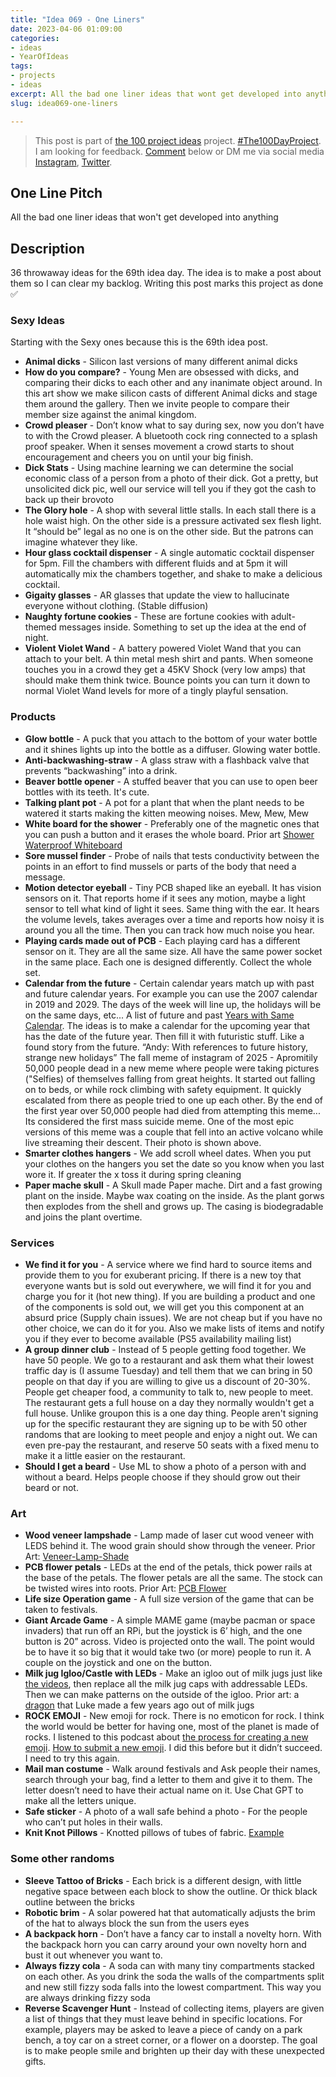 ```yaml
---
title: "Idea 069 - One Liners"
date: 2023-04-06 01:09:00
categories:
- ideas
- YearOfIdeas
tags:
- projects
- ideas
excerpt: All the bad one liner ideas that wont get developed into anything
slug: idea069-one-liners

---
```


> This post is part of [the 100 project ideas](https://blog.abluestar.com/projects/2023-100-ideas/) project. [#The100DayProject](https://www.the100dayproject.org/). I am looking for feedback. <a href='#utterances-comments'>Comment</a> below or DM me via social media <a href="https://instagram.com/funvill" rel="nofollow noopener noreferrer"><i class="fab fa-fw fa-instagram" aria-hidden="true"></i><span class="label">Instagram</span></a>, <a href="https://twitter.com/funvill" rel="nofollow noopener noreferrer"><i class="fab fa-fw fa-twitter" aria-hidden="true"></i><span class="label">Twitter</span></a>.

## One Line Pitch

All the bad one liner ideas that won't get developed into anything

## Description

36 throwaway ideas for the 69th idea day. The idea is to make a post about them so I can clear my backlog. Writing this post marks this project as done ✅

### Sexy Ideas

Starting with the Sexy ones because this is the 69th idea post.

- **Animal dicks** - Silicon last versions of many different animal dicks
- **How do you compare?** - Young Men are obsessed with dicks, and comparing their dicks to each other and any inanimate object around. In this art show we make silicon casts of different Animal dicks and stage them around the gallery. Then we invite people to compare their member size against the animal kingdom.
- **Crowd pleaser** - Don’t know what to say during sex, now you don’t have to with the Crowd pleaser. A bluetooth cock ring connected to a splash proof speaker. When it senses movement a crowd starts to shout encouragement and cheers you on until your big finish.
- **Dick Stats** - Using machine learning we can determine the social economic class of a person from a photo of their dick. Got a pretty, but unsolicited dick pic, well our service will tell you if they got the cash to back up their brovoto
- **The Glory hole** - A shop with several little stalls. In each stall there is a hole waist high. On the other side is a pressure activated sex flesh light. It “should be” legal as no one is on the other side. But the patrons can imagine whatever they like.
- **Hour glass cocktail dispenser** - A single automatic cocktail dispenser for 5pm. Fill the chambers with different fluids and at 5pm it will automatically mix the chambers together, and shake to make a delicious cocktail.
- **Gigaity glasses** - AR glasses that update the view to hallucinate everyone without clothing. (Stable diffusion)
- **Naughty fortune cookies** - These are fortune cookies with adult-themed messages inside. Something to set up the idea at the end of night.
- **Violent Violet Wand** - A battery powered Violet Wand that you can attach to your belt. A thin metal mesh shirt and pants. When someone touches you in a crowd they get a 45KV Shock (very low amps) that should make them think twice. Bounce points you can turn it down to normal Violet Wand levels for more of a tingly playful sensation.

### Products

- **Glow bottle** - A puck that you attach to the bottom of your water bottle and it shines lights up into the bottle as a diffuser. Glowing water bottle.
- **Anti-backwashing-straw** - A glass straw with a flashback valve that prevents “backwashing” into a drink.
- **Beaver bottle opener** - A stuffed beaver that you can use to open beer bottles with its teeth. It's cute.
- **Talking plant pot** - A pot for a plant that when the plant needs to be watered it starts making the kitten meowing noises. Mew, Mew, Mew
- **White board for the shower** - Preferably one of the magnetic ones that you can push a button and it erases the whole board. Prior art [Shower Waterproof Whiteboard](https://www.amazon.ca/Write-Shower-Waterproof-Whiteboard-ShowerThoughts/dp/B07NRBY8FQ)
- **Sore mussel finder** - Probe of nails that tests conductivity between the points in an effort to find mussels or parts of the body that need a message.
- **Motion detector eyeball** - Tiny PCB shaped like an eyeball. It has vision sensors on it. That reports home if it sees any motion, maybe a light sensor to tell what kind of light it sees. Same thing with the ear. It hears the volume levels, takes averages over a time and reports how noisy it is around you all the time. Then you can track how much noise you hear.
- **Playing cards made out of PCB** - Each playing card has a different sensor on it. They are all the same size. All have the same power socket in the same place. Each one is designed differently. Collect the whole set.
- **Calendar from the future** - Certain calendar years match up with past and future calendar years. For example you can use the 2007 calendar in 2019 and 2029. The days of the week will line up, the holidays will be on the same days, etc... A list of future and past [Years with Same Calendar](https://www.timeanddate.com/calendar/repeating.html?year=2018%5C). The ideas is to make a calendar for the upcoming year that has the date of the future year. Then fill it with futuristic stuff. Like a found story from the future. “Andy: With references to future history, strange new holidays” The fall meme of instagram of 2025 - Apromitily 50,000 people dead in a new meme where people were taking pictures ("Selfies) of themselves falling from great heights. It started out falling on to beds, or while rock climbing with safety equipment. It quickly escalated from there as people tried to one up each other. By the end of the first year over 50,000 people had died from attempting this meme... Its considered the first mass suicide meme.
One of the most epic versions of this meme was a couple that fell into an active volcano while live streaming their descent. Their photo is shown above.
- **Smarter clothes hangers** - We add scroll wheel dates. When you put your clothes on the hangers you set the date so you know when you last wore it. If greater the x toss it during spring cleaning
- **Paper mache skull** - A Skull made Paper mache. Dirt and a fast growing plant on the inside. Maybe wax coating on the inside. As the plant gorws then explodes from the shell and grows up. The casing is biodegradable and joins the plant overtime.

### Services

- **We find it for you** - A service where we find hard to source items and provide them to you for exuberant pricing. If there is a new toy that everyone wants but is sold out everywhere, we will find it for you and charge you for it (hot new thing). If you are building a product and one of the components is sold out, we will get you this component at an absurd price (Supply chain issues). We are not cheap but if you have no other choice, we can do it for you. Also we make lists of items and notify you if they ever to become available (PS5 availability mailing list)
- **A group dinner club** - Instead of 5 people getting food together. We have 50 people. We go to a restaurant and ask them what their lowest traffic day is (I assume Tuesday) and tell them that we can bring in 50 people on that day if you are willing to give us a discount of 20-30%. People get cheaper food, a community to talk to, new people to meet. The restaurant gets a full house on a day they normally wouldn't get a full house. Unlike groupon this is a one day thing. People aren't signing up for the specific restaurant they are signing up to be with 50 other randoms that are looking to meet people and enjoy a night out. We can even pre-pay the restaurant, and reserve 50 seats with a fixed menu to make it a little easier on the restaurant.
- **Should I get a beard** - Use ML to show a photo of a person with and without a beard. Helps people choose if they should grow out their beard or not.

### Art

- **Wood veneer lampshade** - Lamp made of laser cut wood veneer with LEDS behind it. The wood grain should show through the veneer. Prior Art: [Veneer-Lamp-Shade](https://www.instructables.com/Veneer-Lamp-Shade/)
- **PCB flower petals** - LEDs at the end of the petals, thick power rails at the base of the petals. The flower petals are all the same. The stock can be twisted wires into roots. Prior Art: [PCB Flower](https://www.instagram.com/p/B8jt5GpFaBO/?igshid=MDM4ZDc5MmU=)
- **Life size Operation game** - A full size version of the game that can be taken to festivals.
- **Giant Arcade Game** - A simple MAME game (maybe pacman or space invaders) that run off an RPi, but the joystick is 6’ high, and the one button is 20” across.  Video is projected onto the wall. The point would be to have it so big that it would take two (or more) people to run it. A couple on the joystick and one on the button.
- **Milk jug Igloo/Castle with LEDs** - Make an igloo out of milk jugs just like [the videos](https://www.youtube.com/watch?v=j_p4CvmGbnc), then replace all the milk jug caps with addressable LEDs. Then we can make patterns on the outside of the igloo. Prior art: a [dragon](https://www.youtube.com/watch?v=xAQjGT3_-6Y) that Luke made a few years ago out of milk jugs
- **ROCK EMOJI** - New emoji for rock. There is no emoticon for rock. I think the world would be better for having one, most of the planet is made of rocks. I listened to this podcast about [the process for creating a new emoji](https://99percentinvisible.org/episode/person-lotus-position/). [How to submit a new emoji](https://unicode.org/emoji/selection.html). I did this before but it didn’t succeed. I need to try this again.
- **Mail man costume** - Walk around festivals and Ask people their names, search through your bag, find a letter to them and give it to them. The letter doesn’t need to have their actual name on it. Use Chat GPT to make all the letters unique.
- **Safe sticker** - A photo of a wall safe behind a photo - For the people who can’t put holes in their walls.
- **Knit Knot Pillows** - Knotted pillows of tubes of fabric. [Example](https://www.ravelry.com/patterns/library/knit-knot-pillows)

### Some other randoms

- **Sleeve Tattoo of Bricks** - Each brick is a different design, with little negative space between each block to show the outline. Or thick black outline between the bricks
- **Robotic brim** - A solar powered hat that automatically adjusts the brim of the hat to always block the sun from the users eyes
- **A backpack horn** - Don’t have a fancy car to install a novelty horn. With the backpack horn you can carry around your own novelty horn and bust it out whenever you want to.
- **Always fizzy cola** - A soda can with many tiny compartments stacked on each other. As you drink the soda the walls of the compartments split and new still fizzy soda falls into the lowest compartment. This way you are always drinking fizzy soda
- **Reverse Scavenger Hunt** - Instead of collecting items, players are given a list of things that they must leave behind in specific locations. For example, players may be asked to leave a piece of candy on a park bench, a toy car on a street corner, or a flower on a doorstep. The goal is to make people smile and brighten up their day with these unexpected gifts.
